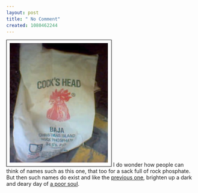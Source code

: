 ```yaml
--- 
layout: post
title: " No Comment"
created: 1080462244
---
```

<img alt="cock's head phosphate sack" src="/files/cock_head.jpg">
I do wonder how people can think of names such as this one, that too for a sack full of rock phosphate. But then such names do exist and like the <a href="http://www.nimbupani.com/2004/01/20/midnight_masala.php">previous one</a>, brighten up a dark and deary day of <a href="http://www.nimbupani.com/about.php">a poor soul</a>.

